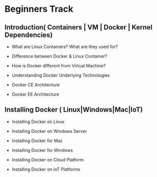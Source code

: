 # Beginners Track

## Introduction( Containers | VM | Docker | Kernel Dependencies)

- What are Linux Containers? What are they used for?

- Difference between Docker & Linux Container?

- How is Docker different from Virtual Machine?

- Understanding Docker Underlying Technologies

- Docker CE Architecture

- Docker EE Architecture


## Installing Docker ( Linux|Windows|Mac|IoT)

- Installing Docker on Linux

- Installing Docker on Windows Server

- Installing Docker for Mac

- Installing Docker for Windows

- Installing Docker on Cloud Platform

- Installing Docker on IoT Platforms

## 
